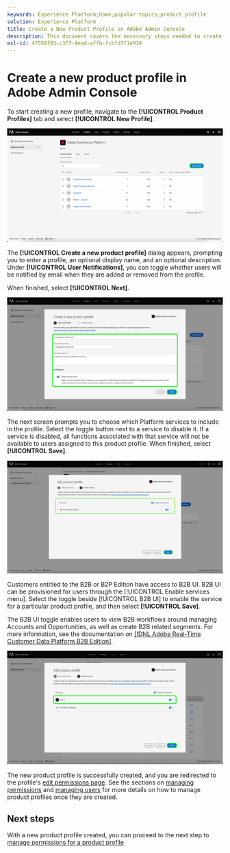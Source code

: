 ```yaml
---
keywords: Experience Platform;home;popular topics;product profile
solution: Experience Platform
title: Create a New Product Profile in Adobe Admin Console
description: This document covers the necessary steps needed to create a new product profile in the Adobe Admin Console. To start creating a new profile, navigate to the Product Profiles tab and click New Profile.
exl-id: 47558f03-c3f7-4ead-affb-fcbfd7f1e918
---
```

# Create a new product profile in Adobe Admin Console

To start creating a new profile, navigate to the **[!UICONTROL Product Profiles]** tab and select **[!UICONTROL New Profile]**.

![new-profile](../images/new-profile.png)

The **[!UICONTROL Create a new product profile]** dialog appears, prompting you to enter a profile, an optional display name, and an optional description. Under **[!UICONTROL User Notifications]**, you can toggle whether users will be notified by email when they are added or removed from the profile.

When finished, select **[!UICONTROL Next]**.

![create-new-product-profile](../images/create-new-product-profile.png)

The next screen prompts you to choose which Platform services to include in the profile. Select the toggle button next to a service to disable it. If a service is disabled, all functions associated with that service will not be available to users assigned to this product profile. When finished, select **[!UICONTROL Save]**.

![enable-services](../images/enable-services.png)

Customers entitled to the B2B or B2P Edition have access to B2B UI. B2B UI can be provisioned for users through the [!UICONTROL Enable services menu]. Select the toggle beside [!UICONTROL B2B UI] to enable the service for a particular product profile, and then select **[!UICONTROL Save]**.

The B2B UI toggle enables users to view B2B workflows around managing Accounts and Opportunities, as well as create B2B related segments. For more information, see the documentation on [[!DNL Adobe Real-Time Customer Data Platform B2B Edition]](../../rtcdp/b2b-overview.md).

![enable-b2b](../images/enable-b2b.png)

The new product profile is successfully created, and you are redirected to the profile's [edit permissions page](#edit-permissions). See the sections on [managing permissions](#manage-permissions-for-a-product-profile) and [managing users](#manage-users-for-a-product-profile) for more details on how to manage product profiles once they are created.

## Next steps

With a new product profile created, you can proceed to the next step to [manage permissions for a product profile](permissions.md)
